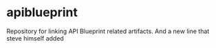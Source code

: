 # apiblueprint
Repository for linking API Blueprint related artifacts.
And a new line that steve himself added
